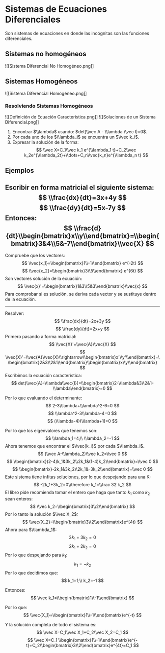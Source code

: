 # Sistemas de Ecuaciones Diferenciales

Son sistemas de ecuaciones en donde las incógnitas son las funciones
diferenciales.

## Sistemas no homogéneos

!\[\[Sistema Diferencial No Homogéneo.png\]\]

## Sistemas Homogéneos

!\[\[Sistema Diferencial Homogéneo.png\]\]

### Resolviendo Sistemas Homogéneos

!\[\[Definición de Ecuación Característica.png\]\] !\[\[Soluciones de un Sistema
Diferencial.png\]\]

1. Encontrar $\\lambda$ usando: $det(\\vec A - \\lambda \\vec I)=0$.
1. Por cada uno de los $\\lambda_i$ se encuentra un $\\vec k_i$.
1. Expresar la solución de la forma: $$ \\vec X=C_1\\vec k_1 e^{\\lambda_1
   t}+C_2\\vec k_2e^{\\lambda_2t}+\\dots+C_n\\vec{k_n}e^{\\lambda_n t} $$

## Ejemplos

## Escribir en forma matricial el siguiente sistema: $$ \\frac{dx}{dt}=3x+4y $$ $$ \\frac{dy}{dt}=5x-7y $$ Entonces: $$ \\frac{d}{dt}\\begin{bmatrix}x\\y\\end{bmatrix}=\\begin{bmatrix}3&4\\5&-7\\end{bmatrix}\\vec{X} $$

Compruebe que los vectores: $$ \\vec{x_1}=\\begin{bmatrix}1\\-1\\end{bmatrix}
e^{-2t} $$ $$ \\vec{x_2}=\\begin{bmatrix}3\\5\\end{bmatrix} e^{6t} $$ Son
vectores solución de la ecuación: $$
\\vec{x}'=\\begin{bmatrix}1&3\\5&3\\end{bmatrix}\\vec{x} $$ Para comprobar si es
solución, se deriva cada vector y se sustituye dentro de la ecuación.

______________________________________________________________________

Resolver: $$ \\frac{dx}{dt}=2x+3y $$ $$ \\frac{dy}{dt}=2x+y $$ Primero pasando a
forma matricial: $$ \\vec{X}'=\\vec{A}\\vec{X} $$ $$
\\vec{X}'=\\vec{A}\\vec{X}\\rightarrow\\begin{bmatrix}x'\\y'\\end{bmatrix}=\\begin{bmatrix}2&3\\2&1\\end{bmatrix}\\begin{bmatrix}x\\y\\end{bmatrix}
$$ Escribimos la ecuación característica: $$
det(\\vec{A}-\\lambda\\vec{I})=\\begin{bmatrix}2-\\lambda&3\\2&1-\\lambda\\end{bmatrix}=0
$$

Por lo que evaluando el determinante: $$ 2-3\\lambda+\\lambda^2-6=0 $$ $$
\\lambda^2-3\\lambda-4=0 $$ $$ (\\lambda-4)(\\lambda+1)=0 $$

Por lo que los eigenvalores que tenemos son: $$ \\lambda_1=4;\\ \\lambda_2=-1 $$
Ahora tenemos que encontrar el $\\vec{k_i}$ por cada $\\lambda_i$. $$ (\\vec
A-\\lambda_2)\\vec k_2=\\vec 0 $$ $$
\\begin{bmatrix}(2-4)k_1&3k_2\\2k_1&(1-4)k_2\\end{bmatrix}=\\vec 0 $$ $$
\\begin{bmatrix}-2k_1&3k_2\\2k_1&-3k_2\\end{bmatrix}=\\vec 0 $$ Este sistema
tiene infitas soluciones, por lo que despejando para una K: $$
-2k_1+3k_2=0\\therefore k_1=\\frac 32 k_2 $$ El libro pide recomienda tomar el
entero que haga que tanto $k_1$ como $k_2$ sean enteros: $$ \\vec
k_2=\\begin{bmatrix}3\\2\\end{bmatrix} $$ Por lo tanto la solución $\\vec X_2$:
$$ \\vec{X_2}=\\begin{bmatrix}3\\2\\end{bmatrix}e^{4t} $$ Ahora para
$\\lambda_1$: $$ 3k_1+3k_2=0 $$ $$ 2k_1+2k_2=0 $$ Por lo que despejando para
$k_1$: $$ k_1=-k_2 $$ Por lo que decidimos que: $$ k_1=1;\\ k_2=-1 $$

Entonces: $$ \\vec k_1=\\begin{bmatrix}1\\-1\\end{bmatrix} $$

Por lo que: $$ \\vec{X_1}=\\begin{bmatrix}1\\-1\\end{bmatrix}e^{-t} $$

Y la solución completa de todo el sistema es: $$ \\vec X=C_1\\vec X_1+C_2\\vec
X_2=C_1 $$$$ \\vec X=C_1
\\begin{bmatrix}1\\-1\\end{bmatrix}e^{-t}+C_2\\begin{bmatrix}3\\2\\end{bmatrix}e^{4t}=C_1
$$
